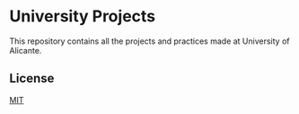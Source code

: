# University Projects

This repository contains all the projects and practices made at University of Alicante.


## License

[MIT](https://choosealicense.com/licenses/mit/)

